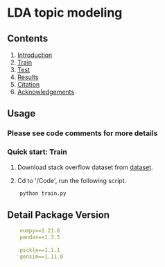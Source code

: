 # LDA topic modeling

## Contents

1. [Introduction](#introduction)
2. [Train](#train)
3. [Test](#test)
4. [Results](#results)
5. [Citation](#citation)
6. [Acknowledgements](#acknowledgements)

## Usage

### Please see code comments for more details

### Quick start: Train

1. Download stack overflow dataset
   from [dataset](./data).

2. Cd to '/Code', run the following script.

```bash
    python train.py
```

## Detail Package Version

```yaml
    numpy==1.21.6
    pandas==1.3.5
    
    pickle==1.1.1
    gensim==1.11.0
```